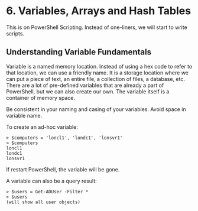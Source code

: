 # 6. Variables, Arrays and Hash Tables
This is on PowerShell Scripting. Instead of one-liners, we will start to write scripts. 

## Understanding Variable Fundamentals
Variable is a named memory location. Instead of using a hex code to refer to that location, we can use a friendly name. It is a storage location where we can put a piece of text, an entire file, a collection of files, a database, etc. There are a lot of pre-defined variables that are already a part of PowerShell, but we can also create our own. The variable itself is a container of memory space. 

Be consistent in your naming and casing of your variables. Avoid space in variable name. 

To create an ad-hoc variable: 
```shell
> $computers = 'loncl1', 'londc1', 'lonsvr1'
> $computers
loncl1
londc1
lonsvr1
```

If restart PowerShell, the variable will be gone. 

A variable can also be a query result:
```shell
> $users = Get-ADUser -Filter *
> $users
(will show all user objects)
```




















